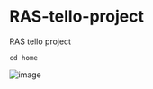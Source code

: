# RAS-tello-project
RAS tello project
``` 
cd home
```
![image](https://user-images.githubusercontent.com/98171632/168423121-19644950-4dea-499b-ae8d-69c5a097966b.png)


